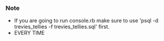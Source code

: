 ### Note

  - If you are going to run console.rb make sure to use 'psql -d trevies_tellies -f trevies_tellies.sql' first.
  - EVERY TIME